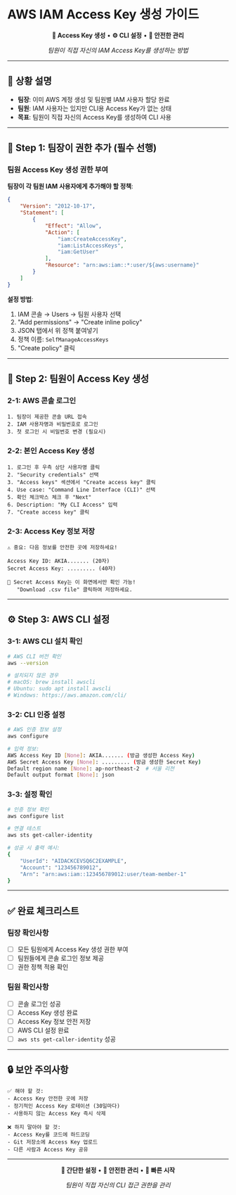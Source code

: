 # AWS IAM Access Key 생성 가이드

<div align="center">

**🔑 Access Key 생성** • **⚙️ CLI 설정** • **🔐 안전한 관리**

*팀원이 직접 자신의 IAM Access Key를 생성하는 방법*

</div>

---

## 🎯 상황 설명

- **팀장**: 이미 AWS 계정 생성 및 팀원별 IAM 사용자 할당 완료
- **팀원**: IAM 사용자는 있지만 CLI용 Access Key가 없는 상태
- **목표**: 팀원이 직접 자신의 Access Key를 생성하여 CLI 사용

---

## 🔧 Step 1: 팀장이 권한 추가 (필수 선행)

### 팀원 Access Key 생성 권한 부여
**팀장이 각 팀원 IAM 사용자에게 추가해야 할 정책**:

```json
{
    "Version": "2012-10-17",
    "Statement": [
        {
            "Effect": "Allow",
            "Action": [
                "iam:CreateAccessKey",
                "iam:ListAccessKeys",
                "iam:GetUser"
            ],
            "Resource": "arn:aws:iam::*:user/${aws:username}"
        }
    ]
}
```

**설정 방법**:
1. IAM 콘솔 → Users → 팀원 사용자 선택
2. "Add permissions" → "Create inline policy"
3. JSON 탭에서 위 정책 붙여넣기
4. 정책 이름: `SelfManageAccessKeys`
5. "Create policy" 클릭

---

## 🔑 Step 2: 팀원이 Access Key 생성

### 2-1: AWS 콘솔 로그인
```
1. 팀장이 제공한 콘솔 URL 접속
2. IAM 사용자명과 비밀번호로 로그인
3. 첫 로그인 시 비밀번호 변경 (필요시)
```

### 2-2: 본인 Access Key 생성
```
1. 로그인 후 우측 상단 사용자명 클릭
2. "Security credentials" 선택
3. "Access keys" 섹션에서 "Create access key" 클릭
4. Use case: "Command Line Interface (CLI)" 선택
5. 확인 체크박스 체크 후 "Next"
6. Description: "My CLI Access" 입력
7. "Create access key" 클릭
```

### 2-3: Access Key 정보 저장
```
⚠️ 중요: 다음 정보를 안전한 곳에 저장하세요!

Access Key ID: AKIA....... (20자)
Secret Access Key: ......... (40자)

🚨 Secret Access Key는 이 화면에서만 확인 가능!
   "Download .csv file" 클릭하여 저장하세요.
```

---

## ⚙️ Step 3: AWS CLI 설정

### 3-1: AWS CLI 설치 확인
```bash
# AWS CLI 버전 확인
aws --version

# 설치되지 않은 경우
# macOS: brew install awscli
# Ubuntu: sudo apt install awscli
# Windows: https://aws.amazon.com/cli/
```

### 3-2: CLI 인증 설정
```bash
# AWS 인증 정보 설정
aws configure

# 입력 정보:
AWS Access Key ID [None]: AKIA....... (방금 생성한 Access Key)
AWS Secret Access Key [None]: ......... (방금 생성한 Secret Key)
Default region name [None]: ap-northeast-2  # 서울 리전
Default output format [None]: json
```

### 3-3: 설정 확인
```bash
# 인증 정보 확인
aws configure list

# 연결 테스트
aws sts get-caller-identity

# 성공 시 출력 예시:
{
    "UserId": "AIDACKCEVSQ6C2EXAMPLE",
    "Account": "123456789012",
    "Arn": "arn:aws:iam::123456789012:user/team-member-1"
}
```

---

## ✅ 완료 체크리스트

### 팀장 확인사항
- [ ] 모든 팀원에게 Access Key 생성 권한 부여
- [ ] 팀원들에게 콘솔 로그인 정보 제공
- [ ] 권한 정책 적용 확인

### 팀원 확인사항  
- [ ] 콘솔 로그인 성공
- [ ] Access Key 생성 완료
- [ ] Access Key 정보 안전 저장
- [ ] AWS CLI 설정 완료
- [ ] `aws sts get-caller-identity` 성공

---

## 🔒 보안 주의사항

```
✅ 해야 할 것:
- Access Key 안전한 곳에 저장
- 정기적인 Access Key 로테이션 (30일마다)
- 사용하지 않는 Access Key 즉시 삭제

❌ 하지 말아야 할 것:
- Access Key를 코드에 하드코딩
- Git 저장소에 Access Key 업로드
- 다른 사람과 Access Key 공유
```

---

<div align="center">

**🔑 간단한 설정** • **🔐 안전한 관리** • **🚀 빠른 시작**

*팀원이 직접 자신의 CLI 접근 권한을 관리*

</div>
